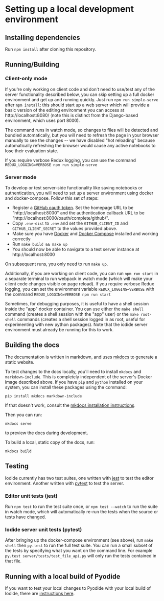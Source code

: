 # Setting up a local development environment

## Installing dependencies

Run `npm install` after cloning this repository.

## Running/Building

### Client-only mode

If you're only working on client code and don't need to use/test any of the server functionality described below,
you can skip setting up a full docker environment and get up and running quickly. Just run
`npm run simple-serve` after `npm install`: this should start up a web server which will provide a basic
version of the editing environment you can access at http://localhost:8080/ (note this is distinct from the Django-based
environment, which uses port 8000).

The command runs in watch mode, so changes to files will be detected and bundled automatically, but you will need to refresh the page in your browser manually to see the changes -- we have disabled "hot reloading" because automatically refreshing the browser would cause any active notebooks to lose their evaluation state.

If you require verbose Redux logging, you can use the command `REDUX_LOGGING=VERBOSE npm run simple-serve`

### Server mode

To develop or test server-side functionality like saving notebooks or authentication, you will need to set up a server environment using docker and docker-compose. Follow this set of steps:

- Register a [GitHub oauth token](https://github.com/settings/applications/new). Set the homepage URL to be
  "http://localhost:8000" and the authentication callback URL to be "http://localhost:8000/oauth/complete/github/".
- Copy `.env-dist` to `.env` and set the `GITHUB_CLIENT_ID` and `GITHUB_CLIENT_SECRET` to the values provided above.
- Make sure you have [Docker](https://docs.docker.com/install/) and [Docker Compose](https://docs.docker.com/compose/install/) installed and working correctly
- Run `make build && make up`
- You should now be able to navigate to a test server instance at http://localhost:8000

On subsequent runs, you only need to run `make up`.

Additionally, if you are working on client code, you can run `npm run start` in a separate terminal to run webpack in watch mode (which will make your client code changes visible on page reload). If you require verbose Redux logging, you can set the environment variable `REDUX_LOGGING=VERBOSE` with the command `REDUX_LOGGING=VERBOSE npm run start`

Sometimes, for debugging purposes, it is useful to have a shell session inside the "app" docker container. You
can use either the `make shell` command (creates a shell session with the "app" user) or the `make root-shell`
commands (creates a shell session logged in as root, useful for experimenting with new python packages). Note that the iodide server environment must already be running for this to work.

## Building the docs

The documentation is written in markdown, and uses
[mkdocs](https://www.mkdocs.org/) to generate a static website.

To test changes to the docs locally, you'll need to install `mkdocs` and
`markdown-include`. This is completely independent of the server's Docker image
described above. If you have `pip` and `python` installed on your system, you
can install these packages using the command:

```
pip install mkdocs markdown-include
```

If that doesn't work, consult the [mkdocs installation
instructions](https://www.mkdocs.org/#installing-mkdocs).

Then you can run:

```
mkdocs serve
```

to preview the docs during development.

To build a local, static copy of the docs, run:

```
mkdocs build
```

## Testing

Iodide currently has two test suites, one written with [jest](https://jestjs.io/) to test the editor environment. Another written with [pytest](https://docs.pytest.org/en/latest/) to test the server.

### Editor unit tests (jest)

Run `npm test` to run the test suite once, or `npm test --watch` to run the suite in watch mode, which will automatically re-run the tests when the source or tests have changed.

### Iodide server unit tests (pytest)

After bringing up the docker-compose environment (see above), run `make shell` then `py.test` to run the full test suite. You can run a small subset of the tests by specifying what you want on the command line. For example `py.test server/tests/test_file_api.py` will only run the tests contained in that file.

## Running with a local build of Pyodide

If you want to test your local changes to Pyodide with your local build of Iodide, there are [instructions here](https://github.com/iodide-project/pyodide/pull/455).

